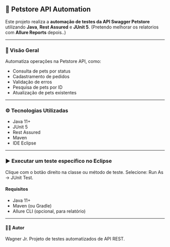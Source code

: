 ## 🧪 Petstore API Automation

Este projeto realiza a **automação de testes da API Swagger Petstore** utilizando **Java**, **Rest Assured** e **JUnit 5**.
(Pretendo melhorar os relatorios com **Allure Reports** depois..)

---

### 📌 Visão Geral

Automatiza operações na Petstore API, como:

- Consulta de pets por status
- Cadastramento de pedidos
- Validação de erros
- Pesquisa de pets por ID
- Atualização de pets existentes

---

### ⚙️ Tecnologias Utilizadas

- Java 11+
- JUnit 5
- Rest Assured
- Maven
- IDE Eclipse

---

### ▶️ Executar um teste específico no Eclipse

Clique com o botão direito na classe ou método de teste.
Selecione: Run As → JUnit Test.

#### Requisitos

- Java 11+
- Maven (ou Gradle)
- Allure CLI (opcional, para relatório)

---

#### 👨‍💻 Autor

Wagner Jr.
Projeto de testes automatizados de API REST.
